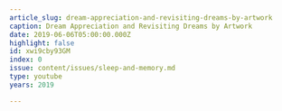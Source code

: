 ```yaml
---
article_slug: dream-appreciation-and-revisiting-dreams-by-artwork
caption: Dream Appreciation and Revisiting Dreams by Artwork
date: 2019-06-06T05:00:00.000Z
highlight: false
id: xwi9cby93GM
index: 0
issue: content/issues/sleep-and-memory.md
type: youtube
years: 2019

---
```

